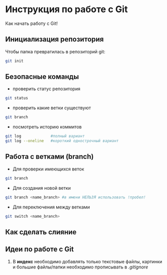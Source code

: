 # Инструкция по работе с Git

Как начать работу с Git!
## Инициализация репозитория
Чтобы папка превратилась в репозиторий git:
```sh
git init
```

## Безопасные команды

* проверить статус репозитория
```sh
git status
```
* проверить какие ветки существуют
```sh
git branch
```
* посмотреть историю коммитов
```sh
git log             #полный вариант
git log --oneline   #короткий однострочный вариант
```

## Работа с ветками (branch)

* Для проверки имеющихся веток
```sh
git branch
```
* Для создания новой ветки
```sh
git branch <name_branch> #в имени НЕЛЬЗЯ использовать !пробел!
```
* Для переключения между ветками
```sh
git switch <name_branch>
```

## Как сделать слияние

## Идеи по работе с Git
1. В **индекс** необходимо добавлять только текстовые файлы, картинки и большие файлы/папки необходимо прописывать в *.gitignore*


```sh

```
